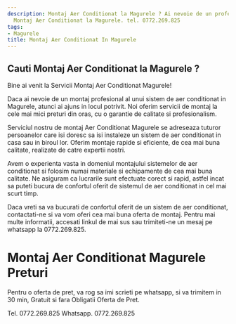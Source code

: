 ```yaml
---
description: Montaj Aer Conditionat la Magurele ? Ai nevoie de un profesionist in
  Montaj Aer Conditionat la Magurele. tel. 0772.269.825
tags:
- Magurele
title: Montaj Aer Conditionat In Magurele
---
```



## Cauti Montaj Aer Conditionat la Magurele ?

Bine ai venit la Servicii Montaj Aer Conditionat Magurele!

Daca ai nevoie de un montaj profesional al unui sistem de aer conditionat in Magurele, atunci ai ajuns in locul potrivit. Noi oferim servicii de montaj la cele mai mici preturi din oras, cu o garantie de calitate si profesionalism.

Serviciul nostru de montaj Aer Conditionat Magurele se adreseaza tuturor persoanelor care isi doresc sa isi instaleze un sistem de aer conditionat in casa sau in biroul lor. Oferim montaje rapide si eficiente, de cea mai buna calitate, realizate de catre expertii nostri.

Avem o experienta vasta in domeniul montajului sistemelor de aer conditionat si folosim numai materiale si echipamente de cea mai buna calitate. Ne asiguram ca lucrarile sunt efectuate corect si rapid, astfel incat sa puteti bucura de confortul oferit de sistemul de aer conditionat in cel mai scurt timp.

Daca vreti sa va bucurati de confortul oferit de un sistem de aer conditionat, contactati-ne si va vom oferi cea mai buna oferta de montaj. Pentru mai multe informatii, accesati linkul de mai sus sau trimiteti-ne un mesaj pe whatsapp la 0772.269.825.

# Montaj Aer Conditionat Magurele Preturi
Pentru o oferta de pret, va rog sa imi scrieti pe whatsapp, si va trimitem in 30 min, Gratuit si fara Obligatii Oferta de Pret.

Tel. 0772.269.825
Whatsapp. 0772.269.825